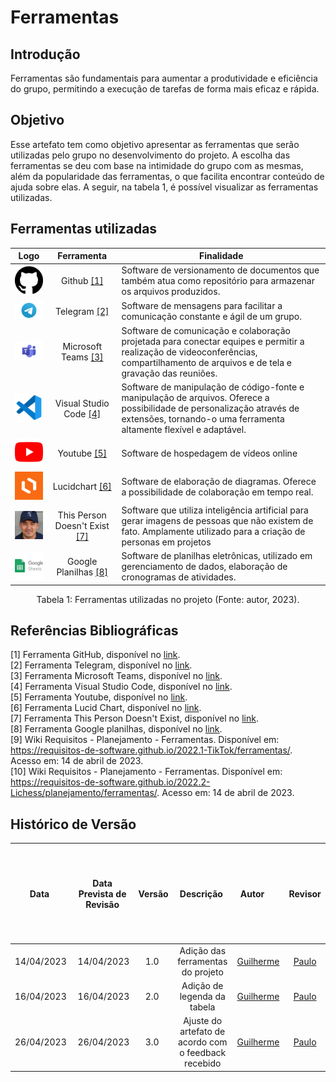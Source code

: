# Ferramentas

## Introdução
Ferramentas são fundamentais para aumentar a produtividade e eficiência do grupo, permitindo a execução de tarefas de forma mais eficaz e rápida.

## Objetivo
Esse artefato tem como objetivo apresentar as ferramentas que serão utilizadas pelo grupo no desenvolvimento do projeto. A escolha das ferramentas se deu com base na intimidade do grupo com as mesmas, além da popularidade das ferramentas, o que facilita encontrar conteúdo de ajuda sobre elas. A seguir, na tabela 1, é possível visualizar as ferramentas utilizadas.

## Ferramentas utilizadas

| Logo | Ferramenta | Finalidade |
| :-----: | :----: | ----------- |
| <img src="../assets/imagens/logo-ferramentas/github-icon.png" width="80px"/> | Github [[1]](https://docs.github.com/en/get-started/quickstart/hello-world) | Software de versionamento de documentos que também atua como repositório para armazenar os arquivos produzidos.  |
| <img src="../assets/imagens/logo-ferramentas/telegram-icon.png" width="100px"/> | Telegram [[2]](https://telegram.org) | Software de mensagens para facilitar a comunicação constante e ágil de um grupo. |
| <img src="../assets/imagens/logo-ferramentas/teams-icon.png" width="100px"/> |  Microsoft Teams [[3]](https://www.microsoft.com/pt-br/microsoft-teams/group-chat-software) | Software de comunicação e colaboração projetada para conectar equipes e permitir a realização de videoconferências, compartilhamento de arquivos e de tela e gravação das reuniões.  |
| <img src="../assets/imagens/logo-ferramentas/vscode-icon.png" width="80px"/> | Visual Studio Code [[4]](https://code.visualstudio.com) | Software de manipulação de código-fonte e manipulação de arquivos. Oferece a possibilidade de personalização através de extensões, tornando-o uma ferramenta altamente flexível e adaptável. |
| <img src="../assets/imagens/logo-ferramentas/youtube-icon.png" width="90px"/> | Youtube [[5]](https://youtube.com) | Software de hospedagem de vídeos online |
| <img src="../assets/imagens/logo-ferramentas/lucidchart.png" width="80px"/> | Lucidchart [[6]](https://lucidchart.com) | Software de elaboração de diagramas. Oferece a possibilidade de colaboração em tempo real.  |
| <img src="../assets/imagens/logo-ferramentas/this-person-doesnt-exist.png" width="80px"/> | This Person Doesn't Exist [[7]](https://thispersondoesnotexist.com/) | Software que utiliza inteligência artificial para gerar imagens de pessoas que não existem de fato. Amplamente utilizado para a criação de personas em projetos |
|  <img src="../assets/imagens/logo-ferramentas/sheet-icon.png" width="80px"/> |  Google Planilhas [[8]](https://docs.google.com/sheets) | Software de planilhas eletrônicas, utilizado em gerenciamento de dados, elaboração de cronogramas de atividades. |

<div style="text-align: center">
<p>Tabela 1: Ferramentas utilizadas no projeto (Fonte: autor, 2023). </p>
</div>

## Referências Bibliográficas

[1] Ferramenta GitHub, disponível no [link](https://docs.github.com/en/get-started/quickstart/hello-world). <br/>
[2] Ferramenta Telegram, disponível no [link](https://telegram.org). <br/>
[3] Ferramenta Microsoft Teams, disponível no [link](https://www.microsoft.com/pt-br/microsoft-teams/group-chat-software). <br/>
[4] Ferramenta Visual Studio Code, disponível no [link](https://code.visualstudio.com). <br/>
[5] Ferramenta Youtube, disponível no [link](https://youtube.com). <br/>
[6] Ferramenta Lucid Chart, disponível no [link](https://lucidchart.com). <br/>
[7] Ferramenta This Person Doesn't Exist, disponível no [link](https://thispersondoesnotexist.com/). <br/>
[8] Ferramenta Google planilhas, disponível no [link](https://docs.google.com/sheets). <br/>
[9] Wiki Requisitos - Planejamento - Ferramentas. Disponível em: <https://requisitos-de-software.github.io/2022.1-TikTok/ferramentas/>. Acesso em: 14 de abril de 2023. <br/>
[10] Wiki Requisitos - Planejamento - Ferramentas. Disponível em: <https://requisitos-de-software.github.io/2022.2-Lichess/planejamento/ferramentas/>. Acesso em: 14 de abril de 2023. <br/>

## Histórico de Versão

|    Data    | Data Prevista de Revisão | Versão |      Descrição       |                                                                Autor                                                                 |               Revisor               |
| :--------: | :----------------------: | :----: | :------------------: | :----------------------------------------------------------------------------------------------------------------------------------: | :---------------------------------: |
| 14/04/2023 |        14/04/2023        |  1.0   | Adição das ferramentas do projeto  | [Guilherme](https://github.com/guilhermekishimoto) | [Paulo](https://github.com/PauloVictorFS) |
| 16/04/2023 |        16/04/2023        |  2.0   | Adição de legenda da tabela | [Guilherme](https://github.com/guilhermekishimoto) | [Paulo](https://github.com/PauloVictorFS) |
| 26/04/2023 |        26/04/2023        |  3.0   | Ajuste do artefato de acordo com o feedback recebido | [Guilherme](https://github.com/guilhermekishimoto) | [Paulo](https://github.com/PauloVictorFS) |
